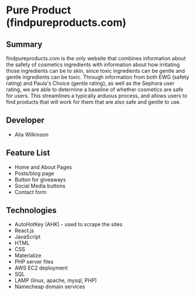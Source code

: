 # Pure Product (findpureproducts.com)
## Summary
findpureproducts.com is the only website that combines information about the safety of cosmetics ingredients with information about how irritating those ingredients can be to skin, since toxic ingredients can be gentle and gentle ingredients can be toxic. Through information from both EWG (safety rating) and Paula's Choice (gentle rating), as well as the Sephora user rating, we are able to determine a baseline of whether cosmetics are safe for users. This streamlines a typically arduous process, and allows users to find products that will work for them that are also safe and gentle to use. 

## Developer
* Alia Wilkinson

## Feature List
* Home and About Pages
* Posts/blog page
* Button for giveaways
* Social Media buttons
* Contact form

## Technologies
* AutoHotKey (AHK) - used to scrape the sites
* React.js
* JavaScript
* HTML
* CSS
* Materialize
* PHP server files
* AWS EC2 deployment
* SQL
* LAMP (linux, apache, mysql, PHP)
* Namecheap domain services
